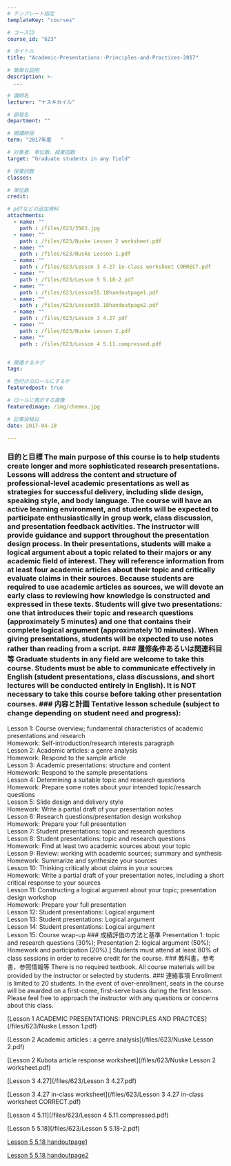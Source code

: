 ```yaml
---
# テンプレート指定
templateKey: "courses"

# コースID
course_id: "623"

# タイトル
title: "Academic-Presentations:-Principles-and-Practices-2017"

# 簡単な説明
description: >-
  ...

# 講師名
lecturer: "ナスキカイル"

# 部局名
department: ""

# 開講時限
term: "2017年度	"

# 対象者、単位数、授業回数
target: "Graduate students in any field"

# 授業回数
classes: 

# 単位数
credit: 

# pdfなどの追加資料
attachments: 
  - name: "" 
    path : /files/623/3563.jpg
  - name: "" 
    path : /files/623/Nuske Lesson 2 worksheet.pdf
  - name: "" 
    path : /files/623/Nuske Lesson 1.pdf
  - name: "" 
    path : /files/623/Lesson 3 4.27 in-class worksheet CORRECT.pdf
  - name: "" 
    path : /files/623/Lesson 5 5.18-2.pdf
  - name: "" 
    path : /files/623/Lesson55.18handoutpage1.pdf
  - name: "" 
    path : /files/623/Lesson55.18handoutpage2.pdf
  - name: "" 
    path : /files/623/Lesson 3 4.27 pdf
  - name: "" 
    path : /files/623/Nuske Lesson 2.pdf
  - name: "" 
    path : /files/623/Lesson 4 5.11.compressed.pdf


# 関連するタグ
tags:

# 色付けのロールにするか
featuredpost: true

# ロールに表示する画像
featuredimage: /img/chemex.jpg

# 記事投稿日
date: 2017-04-10

---
```




 ### 目的と目標 The main purpose of this course is to help students create longer and more sophisticated research presentations. Lessons will address the content and structure of professional-level academic presentations as well as strategies for successful delivery, including slide design, speaking style, and body language. The course will have an active learning environment, and students will be expected to participate enthusiastically in group work, class discussion, and presentation feedback activities. The instructor will provide guidance and support throughout the presentation design process. In their presentations, students will make a logical argument about a topic related to their majors or any academic field of interest. They will reference information from at least four academic articles about their topic and critically evaluate claims in their sources. Because students are required to use academic articles as sources, we will devote an early class to reviewing how knowledge is constructed and expressed in these texts. Students will give two presentations: one that introduces their topic and research questions (approximately 5 minutes) and one that contains their complete logical argument (approximately 10 minutes). When giving presentations, students will be expected to use notes rather than reading from a script. ### 履修条件あるいは関連科目等 Graduate students in any field are welcome to take this course. Students must be able to communicate effectively in English (student presentations, class discussions, and short lectures will be conducted entirely in English). It is NOT necessary to take this course before taking other presentation courses. ### 内容と計画 Tentative lesson schedule (subject to change depending on student need and progress):  
Lesson 1: Course overview; fundamental characteristics of academic presentations and research  
Homework: Self-introduction/research interests paragraph  
Lesson 2: Academic articles: a genre analysis  
Homework: Respond to the sample article  
Lesson 3: Academic presentations: structure and content  
Homework: Respond to the sample presentations  
Lesson 4: Determining a suitable topic and research questions  
Homework: Prepare some notes about your intended topic/research questions  
Lesson 5: Slide design and delivery style  
Homework: Write a partial draft of your presentation notes  
Lesson 6: Research questions/presentation design workshop  
Homework: Prepare your full presentation  
Lesson 7: Student presentations: topic and research questions  
Lesson 8: Student presentations: topic and research questions  
Homework: Find at least two academic sources about your topic  
Lesson 9: Review: working with academic sources; summary and synthesis  
Homework: Summarize and synthesize your sources  
Lesson 10: Thinking critically about claims in your sources  
Homework: Write a partial draft of your presentation notes, including a short critical response to your sources  
Lesson 11: Constructing a logical argument about your topic; presentation design workshop  
Homework: Prepare your full presentation  
Lesson 12: Student presentations: Logical argument  
Lesson 13: Student presentations: Logical argument  
Lesson 14: Student presentations: Logical argument  
Lesson 15: Course wrap-up ### 成績評価の方法と基準 Presentation 1: topic and research questions (30%); Presentation 2: logical argument (50%); Homework and participation (20%).] Students must attend at least 80% of class sessions in order to receive credit for the course. ### 教科書，参考書，参照情報等 There is no required textbook. All course materials will be provided by the instructor or selected by students. ### 連絡事項 Enrollment is limited to 20 students. In the event of over-enrollment, seats in the course will be awarded on a first-come, first-serve basis during the first lesson. Please feel free to approach the instructor with any questions or concerns about this class.


[Lesson 1 ACADEMIC PRESENTATIONS: PRINCIPLES AND PRACTCES](/files/623/Nuske Lesson 1.pdf) 

[Lesson 2 Academic articles : a genre analysis](/files/623/Nuske Lesson 2.pdf) 

[Lesson 2 Kubota article response worksheet](/files/623/Nuske Lesson 2 worksheet.pdf) 

[Lesson 3 4.27](/files/623/Lesson 3 4.27.pdf) 

[Lesson 3 4.27 in-class worksheet](/files/623/Lesson 3 4.27 in-class worksheet CORRECT.pdf) 

[Lesson 4 5.11](/files/623/Lesson 4 5.11.compressed.pdf) 

[Lesson 5 5.18](/files/623/Lesson 5 5.18-2.pdf) 

[Lesson 5 5.18 handoutpage1](/files/623/Lesson55.18handoutpage1.pdf) 

[Lesson 5 5.18 handoutpage2](/files/623/Lesson55.18handoutpage2.pdf) 


